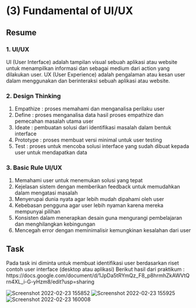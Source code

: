 <h1>(3) Fundamental of UI/UX</h1>

<h2>Resume</h2>
<h3>1. UI/UX</h3>
<p>
    UI (User Interface) adalah tampilan visual sebuah aplikasi atau website untuk menampilkan informasi dan sebagai medium dari action yang dilakukan user. UX (User Experience) adalah pengalaman atau kesan user dalam menggunakan dan berinteraksi sebuah aplikasi atau website.
</p>
<h3>2. Design Thinking</h3>
    <ol>
        <li>Empathize : proses memahami dan menganalisa perilaku user</li>
        <li>Define : proses menganalisa data hasil proses empathize dan pemecahan masalah utama user</li>
        <li>Ideate : pembuatan solusi dari identifikasi masalah dalam bentuk interface</li>
        <li>Prototype : proses membuat versi minimal untuk user testing</li>
        <li>Test : proses untuk mencoba solusi interface yang sudah dibuat kepada user untuk mendapatkan data</li>
    </ol>
<h3>3. Basic Rule UI/UX</h3>
    <ol>
        <li>Memahami user untuk menemukan solusi yang tepat</li>
        <li>Kejelasan sistem dengan memberikan feedback untuk memudahkan dalam mengatasi masalah</li>
        <li>Menyerupai dunia nyata agar lebih mudah dipahami oleh user</li>
        <li>Kebebasan pengguna agar user lebih nyaman karena mereka mempunyai pilihan</li>
        <li>Konsisten dalam menerapkan desain guna mengurangi pembelajaran dan menghilangkan kebingungan </li>
        <li>Mencegah error dengan meminimalisir kemungkinan kesalahan dari user</li>
    </ol>

<h2>Task</h2>
<p>
    Pada task ini diminta untuk membuat identifikasi user berdasarkan riset contoh user interface (desktop atau aplikasi)
    Berikut hasil dari praktikum :
    https://docs.google.com/document/d/1JpDa5tRYmQz_F8_p8hrmhZkAWVtQrn4XL_i-G-yHzm8/edit?usp=sharing
</p>
 
 ![Screenshot 2022-02-23 155852](https://user-images.githubusercontent.com/80687802/155289490-937842d5-1c8c-4796-89bc-01862a972172.png)
 ![Screenshot 2022-02-23 155925](https://user-images.githubusercontent.com/80687802/155289679-d883cdc1-33d3-40cc-a5b1-01ef4c2f38b8.png)
 ![Screenshot 2022-02-23 160008](https://user-images.githubusercontent.com/80687802/155289700-53d6f0fa-5c54-46be-a4b7-d21548b5705d.png)
  
